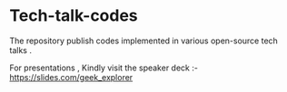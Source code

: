 # Tech-talk-codes
The repository publish codes implemented in various open-source tech talks .

For presentations , Kindly visit the speaker deck :- https://slides.com/geek_explorer
